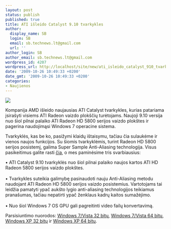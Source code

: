 ```yaml
---
layout: post
status: publish
published: true
title: ATI išleido Catalyst 9.10 tvarkykles
author:
  display_name: SB
  login: SB
  email: sb.technews.lt@gmail.com
  url: ''
author_login: SB
author_email: sb.technews.lt@gmail.com
wordpress_id: 4207
wordpress_url: http://localhost/site/new/ati_isleido_catalyst_910_tvarkykles/
date: '2009-10-26 10:49:33 +0200'
date_gmt: '2009-10-26 10:49:33 +0200'
categories:
- Naujienos
---
```

<div class="imgright"><img src="http://t2.gstatic.com/images?q=tbn:PEI-l6cERJXgRM:http://static.sftcdn.net/pl/scrn/29000/29349/3_catalyst_logo_hi_def.jpg"  /></div>
<p>Kompanija AMD išleido naujausias ATI Catalyst tvarkykles, kurias patariama įsirašyti visiems ATI Radeon vaizdo plokščių turėtojams. Naujoji 9.10 versija nuo šiol pilnai palaiko ATI Radeon HD 5800 serijos vaizdo plokštes ir pagerina naudojimąsi Windows 7 operacine sistema.</p>
<p>Tvarkyklės, kas be ko, pasižymi klaidų ištaisymu, tačiau čia sulaukėme ir vienos naujos funkcijos. Su šiomis tvarkyklėmis, turint Radeon HD 5800 serijos posistemį, galima Super Sample Anti-Aliasing technologija. Visus pasikeitimus galite rasti <a class="ns" href="http://www2.ati.com/relnotes/Catalyst_910_release_notes.pdf">čia</a>, o mes paminėsime tris svarbiausius:</p>
<p>• ATI Catalyst 9.10 tvarkyklės nuo šiol pilnai palaiko naujos kartos ATI HD Radeon 5800 serijos vaizdo plokštes.<br />
<br />• Tvarkykles suteikia galimybę pasinaudoti nauju Anti-Aliasing metodu naudojant ATI Radeon HD 5800 serijos vaizdo posistemius. Vartotojams tai leidžia pamatyti ypač aukšto lygio anti-aliasing technologijos teikiamus pranašumas, tačiau nepatirti ypač ženklaus kadrų kaitos sumažėjimo.<br />
<br />• Nuo šiol Windows 7 OS GPU gali pagreitinti video failų konvertavimą.</p>
<p>Parsisiuntimo nuorodos: <a class="ns" href="http://www.techpowerup.com/downloads/1674/ATI_Catalyst_9.10_Software_Suite_Vista7_32-bit.html">Windows 7/Vista 32 bitų</a>, <a class="ns" href="http://www.techpowerup.com/downloads/1675/ATI_Catalyst_9.10_Software_Suite_Vista7_64-bit.html">Windows 7/Vista 64 bitų</a>, <a class="ns" href="http://www.techpowerup.com/downloads/1676/ATI_Catalyst_9.10_Software_Suite_WinXP_32-bit.html">Windows XP 32 bitų</a> ir <a class="ns" href="http://www.techpowerup.com/downloads/1677/ATI_Catalyst_9.10_Software_Suite_WinXP_64-bit.html">Windows XP 64 bitų</a>.<br /></p>
